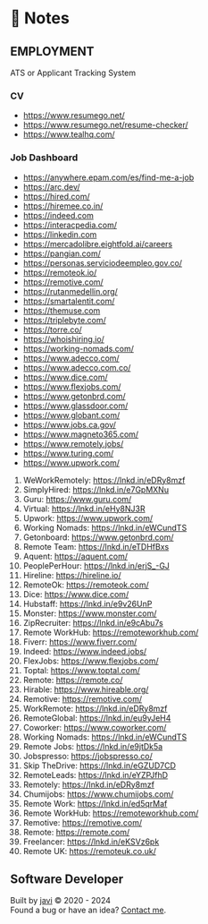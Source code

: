 # :memo: Notes
## EMPLOYMENT
ATS or Applicant Tracking System
### CV
- https://www.resumego.net/
- https://www.resumego.net/resume-checker/
- https://www.tealhq.com/
### Job Dashboard
- https://anywhere.epam.com/es/find-me-a-job
- https://arc.dev/
- https://hired.com/
- https://hiremee.co.in/
- https://indeed.com
- https://interacpedia.com/
- https://linkedin.com
- https://mercadolibre.eightfold.ai/careers
- https://pangian.com/
- https://personas.serviciodeempleo.gov.co/
- https://remoteok.io/
- https://remotive.com/
- https://rutanmedellin.org/
- https://smartalentit.com/
- https://themuse.com
- https://triplebyte.com/
- https://torre.co/
- https://whoishiring.io/
- https://working-nomads.com/
- https://www.adecco.com/
- https://www.adecco.com.co/
- https://www.dice.com/
- https://www.flexjobs.com/
- https://www.getonbrd.com/
- https://www.glassdoor.com/
- https://www.globant.com/
- https://www.jobs.ca.gov/
- https://www.magneto365.com/
- https://www.remotely.jobs/
- https://www.turing.com/
- https://www.upwork.com/

1. WeWorkRemotely: https://lnkd.in/eDRy8mzf 
2. SimplyHired: https://lnkd.in/e7GpMXNu 
3. Guru: https://www.guru.com/
4. Virtual: https://lnkd.in/eHy8NJ3R
5. Upwork: https://www.upwork.com/
6. Working Nomads: https://lnkd.in/eWCundTS 
7. Getonboard: https://www.getonbrd.com/ 
8. Remote Team: https://lnkd.in/eTDHfBxs 
9. Aquent: https://aquent.com/
10. PeoplePerHour: https://lnkd.in/erjS_-GJ
11. Hireline: https://hireline.io/
12. RemoteOk: https://remoteok.com/ 
13. Dice: https://www.dice.com/ 
14. Hubstaff: https://lnkd.in/e9v26UnP 
15. Monster: https://www.monster.com/ 
16. ZipRecruiter: https://lnkd.in/e9cAbu7s 
17. Remote WorkHub: https://remoteworkhub.com/ 
18. Fiverr: https://www.fiverr.com/ 
19. Indeed: https://www.indeed.jobs/ 
20. FlexJobs: https://www.flexjobs.com/ 
21. Toptal: https://www.toptal.com/ 
22. Remote: https://remote.co/ 
23. Hirable: https://www.hireable.org/ 
24. Remotive: https://remotive.com/ 
25. WorkRemote: https://lnkd.in/eDRy8mzf 
26. RemoteGlobal: https://lnkd.in/eu9yJeH4 
27. Coworker: https://www.coworker.com/ 
28. Working Nomads: https://lnkd.in/eWCundTS
29. Remote Jobs: https://lnkd.in/e9jtDk5a 
30. Jobspresso: https://jobspresso.co/ 
31. Skip TheDrive: https://lnkd.in/eGZUD7CD 
32. RemoteLeads: https://lnkd.in/eYZPJfhD
33. Remotely: https://lnkd.in/eDRy8mzf 
34. Chumijobs: https://www.chumijobs.com/
35. Remote Work: https://lnkd.in/ed5qrMaf 
36. Remote WorkHub: https://remoteworkhub.com/
37. Remotive: https://remotive.com/ 
38. Remote: https://remote.com/ 
39. Freelancer: https://lnkd.in/eKSVz6pk 
40. Remote UK: https://remoteuk.co.uk/ 
## Software Developer
Built by [javi](https://github.com/javierandres-dev/) :copyright: 2020 - 2024  
Found a bug or have an idea? [Contact me](https://www.linkedin.com/in/javierandres-dev/).

